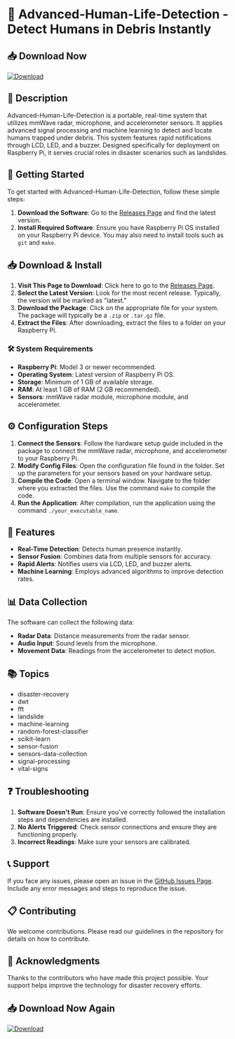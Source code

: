 # 🌟 Advanced-Human-Life-Detection - Detect Humans in Debris Instantly

## 📥 Download Now
[![Download](https://img.shields.io/badge/Download-Latest%20Release-brightgreen)](https://github.com/Raushan11r11/Advanced-Human-Life-Detection/releases)

## 📘 Description
Advanced-Human-Life-Detection is a portable, real-time system that utilizes mmWave radar, microphone, and accelerometer sensors. It applies advanced signal processing and machine learning to detect and locate humans trapped under debris. This system features rapid notifications through LCD, LED, and a buzzer. Designed specifically for deployment on Raspberry Pi, it serves crucial roles in disaster scenarios such as landslides.

## 🚀 Getting Started
To get started with Advanced-Human-Life-Detection, follow these simple steps:

1. **Download the Software**: Go to the [Releases Page](https://github.com/Raushan11r11/Advanced-Human-Life-Detection/releases) and find the latest version.
2. **Install Required Software**: Ensure you have Raspberry Pi OS installed on your Raspberry Pi device. You may also need to install tools such as `git` and `make`.

## 📥 Download & Install
1. **Visit This Page to Download**: Click here to go to the [Releases Page](https://github.com/Raushan11r11/Advanced-Human-Life-Detection/releases).
2. **Select the Latest Version**: Look for the most recent release. Typically, the version will be marked as "latest."
3. **Download the Package**: Click on the appropriate file for your system. The package will typically be a `.zip` or `.tar.gz` file.
4. **Extract the Files**: After downloading, extract the files to a folder on your Raspberry Pi.

### 🛠 System Requirements
- **Raspberry Pi**: Model 3 or newer recommended.
- **Operating System**: Latest version of Raspberry Pi OS.
- **Storage**: Minimum of 1 GB of available storage.
- **RAM**: At least 1 GB of RAM (2 GB recommended).
- **Sensors**: mmWave radar module, microphone module, and accelerometer.

## ⚙️ Configuration Steps
1. **Connect the Sensors**: Follow the hardware setup guide included in the package to connect the mmWave radar, microphone, and accelerometer to your Raspberry Pi.
2. **Modify Config Files**: Open the configuration file found in the folder. Set up the parameters for your sensors based on your hardware setup.
3. **Compile the Code**: Open a terminal window. Navigate to the folder where you extracted the files. Use the command `make` to compile the code.
4. **Run the Application**: After compilation, run the application using the command `./your_executable_name`.

## 🔧 Features
- **Real-Time Detection**: Detects human presence instantly.
- **Sensor Fusion**: Combines data from multiple sensors for accuracy.
- **Rapid Alerts**: Notifies users via LCD, LED, and buzzer alerts.
- **Machine Learning**: Employs advanced algorithms to improve detection rates.

## 📊 Data Collection
The software can collect the following data:
- **Radar Data**: Distance measurements from the radar sensor.
- **Audio Input**: Sound levels from the microphone.
- **Movement Data**: Readings from the accelerometer to detect motion.

## 📚 Topics
- disaster-recovery
- dwt
- fft
- landslide
- machine-learning
- random-forest-classifier
- scikit-learn
- sensor-fusion
- sensors-data-collection
- signal-processing
- vital-signs

## ❓ Troubleshooting
1. **Software Doesn't Run**: Ensure you've correctly followed the installation steps and dependencies are installed.
2. **No Alerts Triggered**: Check sensor connections and ensure they are functioning properly.
3. **Incorrect Readings**: Make sure your sensors are calibrated.

## 📞 Support
If you face any issues, please open an issue in the [GitHub Issues Page](https://github.com/Raushan11r11/Advanced-Human-Life-Detection/issues). Include any error messages and steps to reproduce the issue.

## 📋 Contributing
We welcome contributions. Please read our guidelines in the repository for details on how to contribute.

## 🎉 Acknowledgments
Thanks to the contributors who have made this project possible. Your support helps improve the technology for disaster recovery efforts. 

## 📥 Download Now Again
[![Download](https://img.shields.io/badge/Download-Latest%20Release-brightgreen)](https://github.com/Raushan11r11/Advanced-Human-Life-Detection/releases)